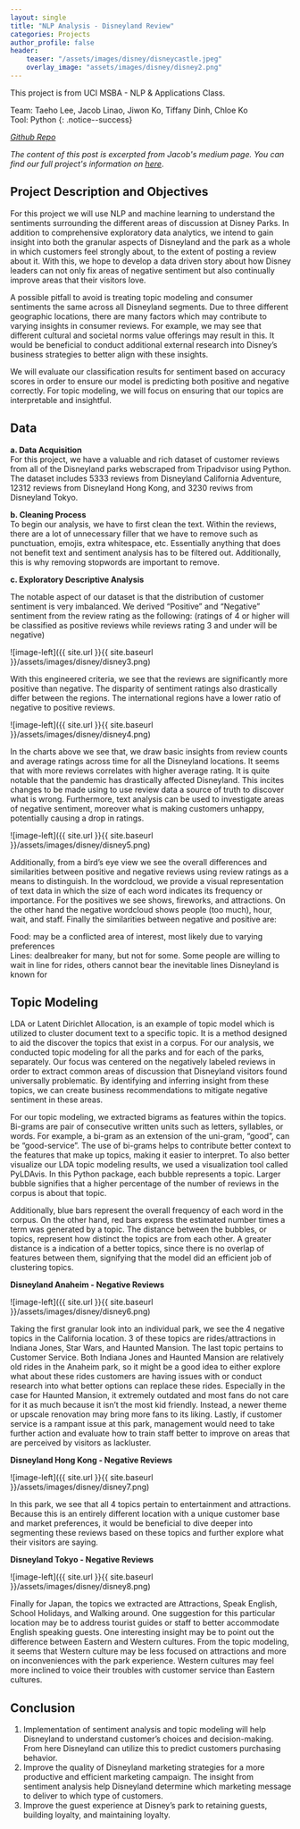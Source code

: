 ```yaml
---
layout: single
title: "NLP Analysis - Disneyland Review"
categories: Projects
author_profile: false
header:
    teaser: "/assets/images/disney/disneycastle.jpeg"
    overlay_image: "assets/images/disney/disney2.png"
---
```

This project is from UCI MSBA - NLP & Applications Class.

Team: Taeho Lee, Jacob Linao, Jiwon Ko, Tiffany Dinh, Chloe Ko     
Tool: Python
{: .notice--success}

<cite><a href="https://github.com/jnlinao/DisneylandReview-SentimentAnalysis">Github Repo</a></cite>

*The content of this post is excerpted from Jacob's medium page. You can find our full project's information on <cite><a href="https://medium.com/@jacob7141299/disneyland-customer-analysis-an-nlp-approach-to-understanding-international-sentiment-5cb4a7b91260">here</a></cite>*.

## Project Description and Objectives

For this project we will use NLP and machine learning to understand the sentiments surrounding the different areas of discussion at Disney Parks. In addition to comprehensive exploratory data analytics, we intend to gain insight into both the granular aspects of Disneyland and the park as a whole in which customers feel strongly about, to the extent of posting a review about it. With this, we hope to develop a data driven story about how Disney leaders can not only fix areas of negative sentiment but also continually improve areas that their visitors love.

A possible pitfall to avoid is treating topic modeling and consumer sentiments the same across all Disneyland segments. Due to three different geographic locations, there are many factors which may contribute to varying insights in consumer reviews. For example, we may see that different cultural and societal norms value offerings may result in this. It would be beneficial to conduct additional external research into Disney’s business strategies to better align with these insights.

We will evaluate our classification results for sentiment based on accuracy scores in order to ensure our model is predicting both positive and negative correctly. For topic modeling, we will focus on ensuring that our topics are interpretable and insightful.
 
## Data
**a. Data Acquisition**     
For this project, we have a valuable and rich dataset of customer reviews from all of the Disneyland parks webscraped from Tripadvisor using Python. The dataset includes 5333 reviews from Disneyland California Adventure, 12312 reviews from Disneyland Hong Kong, and 3230 reviws from Disneyland Tokyo.

**b. Cleaning Process**      
To begin our analysis, we have to first clean the text. Within the reviews, there are a lot of unnecessary filler that we have to remove such as punctuation, emojis, extra whitespace, etc. Essentially anything that does not benefit text and sentiment analysis has to be filtered out. Additionally, this is why removing stopwords are important to remove.

**c. Exploratory Descriptive Analysis**     

The notable aspect of our dataset is that the distribution of customer sentiment is very imbalanced. We derived “Positive” and “Negative” sentiment from the review rating as the following: (ratings of 4 or higher will be classified as positive reviews while reviews rating 3 and under will be negative)

![image-left]({{ site.url }}{{ site.baseurl }}/assets/images/disney/disney3.png)

With this engineered criteria, we see that the reviews are significantly more positive than negative. The disparity of sentiment ratings also drastically differ between the regions. The international regions have a lower ratio of negative to positive reviews.

![image-left]({{ site.url }}{{ site.baseurl }}/assets/images/disney/disney4.png)

In the charts above we see that, we draw basic insights from review counts and average ratings across time for all the Disneyland locations. It seems that with more reviews correlates with higher average rating. It is quite notable that the pandemic has drastically affected Disneyland. This incites changes to be made using to use review data a source of truth to discover what is wrong. Furthermore, text analysis can be used to investigate areas of negative sentiment, moreover what is making customers unhappy, potentially causing a drop in ratings.

![image-left]({{ site.url }}{{ site.baseurl }}/assets/images/disney/disney5.png)

Additionally, from a bird’s eye view we see the overall differences and similarities between positive and negative reviews using review ratings as a means to distinguish. In the wordcloud, we provide a visual representation of text data in which the size of each word indicates its frequency or importance. For the positives we see shows, fireworks, and attractions. On the other hand the negative wordcloud shows people (too much), hour, wait, and staff. Finally the similarities between negative and positive are:     

Food: may be a conflicted area of interest, most likely due to varying preferences     
Lines: dealbreaker for many, but not for some. Some people are willing to wait in line for rides, others cannot bear the inevitable lines Disneyland is known for

## Topic Modeling

LDA or Latent Dirichlet Allocation, is an example of topic model which is utilized to cluster document text to a specific topic. It is a method designed to aid the discover the topics that exist in a corpus. For our analysis, we conducted topic modeling for all the parks and for each of the parks, separately. Our focus was centered on the negatively labeled reviews in order to extract common areas of discussion that Disneyland visitors found universally problematic. By identifying and inferring insight from these topics, we can create business recommendations to mitigate negative sentiment in these areas.

For our topic modeling, we extracted bigrams as features within the topics. Bi-grams are pair of consecutive written units such as letters, syllables, or words. For example, a bi-gram as an extension of the uni-gram, “good”, can be “good-service”. The use of bi-grams helps to contribute better context to the features that make up topics, making it easier to interpret.
To also better visualize our LDA topic modeling results, we used a visualization tool called PyLDAvis. In this Python package, each bubble represents a topic. Larger bubble signifies that a higher percentage of the number of reviews in the corpus is about that topic. 

Additionally, blue bars represent the overall frequency of each word in the corpus. On the other hand, red bars express the estimated number times a term was generated by a topic. The distance between the bubbles, or topics, represent how distinct the topics are from each other. A greater distance is a indication of a better topics, since there is no overlap of features between them, signifying that the model did an efficient job of clustering topics.

**Disneyland Anaheim - Negative Reviews**

![image-left]({{ site.url }}{{ site.baseurl }}/assets/images/disney/disney6.png)

Taking the first granular look into an individual park, we see the 4 negative topics in the California location. 3 of these topics are rides/attractions in Indiana Jones, Star Wars, and Haunted Mansion. The last topic pertains to Customer Service. Both Indiana Jones and Haunted Mansion are relatively old rides in the Anaheim park, so it might be a good idea to either explore what about these rides customers are having issues with or conduct research into what better options can replace these rides. Especially in the case for Haunted Mansion, it extremely outdated and most fans do not care for it as much because it isn’t the most kid friendly. Instead, a newer theme or upscale renovation may bring more fans to its liking. Lastly, if customer service is a rampant issue at this park, management would need to take further action and evaluate how to train staff better to improve on areas that are perceived by visitors as lackluster.

**Disneyland Hong Kong - Negative Reviews**

![image-left]({{ site.url }}{{ site.baseurl }}/assets/images/disney/disney7.png)

In this park, we see that all 4 topics pertain to entertainment and attractions. Because this is an entirely different location with a unique customer base and market preferences, it would be beneficial to dive deeper into segmenting these reviews based on these topics and further explore what their visitors are saying.

**Disneyland Tokyo - Negative Reviews**

![image-left]({{ site.url }}{{ site.baseurl }}/assets/images/disney/disney8.png)

Finally for Japan, the topics we extracted are Attractions, Speak English, School Holidays, and Walking around. One suggestion for this particular location may be to address tourist guides or staff to better accommodate English speaking guests. One interesting insight may be to point out the difference between Eastern and Western cultures. From the topic modeling, it seems that Western culture may be less focused on attractions and more on inconveniences with the park experience. Western cultures may feel more inclined to voice their troubles with customer service than Eastern cultures.



## Conclusion

1. Implementation of sentiment analysis and topic modeling will help Disneyland to understand customer’s choices and decision-making. From here Disneyland can utilize this to predict customers purchasing behavior.
2. Improve the quality of Disneyland marketing strategies for a more productive and efficient marketing campaign. The insight from sentiment analysis help Disneyland determine which marketing message to deliver to which type of customers.
3. Improve the guest experience at Disney’s park to retaining guests, building loyalty, and maintaining loyalty.



